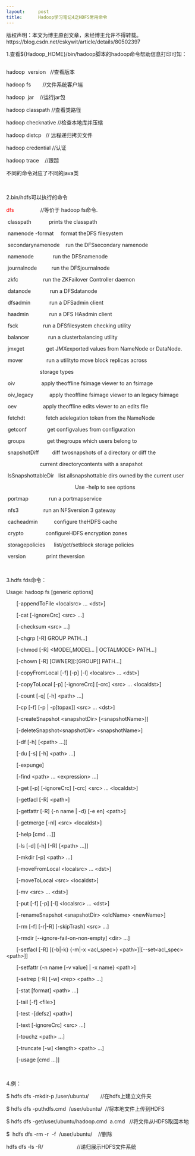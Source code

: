 ```yaml
---
layout:     post
title:      Hadoop学习笔记4之HDFS常用命令
---
```

<div id="article_content" class="article_content clearfix csdn-tracking-statistics" data-pid="blog" data-mod="popu_307" data-dsm="post">
								<div class="article-copyright">
					版权声明：本文为博主原创文章，未经博主允许不得转载。					https://blog.csdn.net/cskywit/article/details/80502397				</div>
								            <link rel="stylesheet" href="https://csdnimg.cn/release/phoenix/template/css/ck_htmledit_views-f76675cdea.css">
						<div class="htmledit_views" id="content_views">
                <p>1.查看${Hadoop_HOME}/bin/hadoop脚本的hadoop命令帮助信息打印可知：</p><p><img src="https://img-blog.csdn.net/20180529212442937" alt=""></p><p>hadoop  version   //查看版本</p><p>hadoop fs        //文件系统客户端</p><p>hadoop  jar    //运行jar包</p><p>hadoop classpath //查看类路径</p><p>hadoop checknative //检查本地库并压缩</p><p>hadoop distcp   // 远程递归拷贝文件</p><p>hadoop credential //认证</p><p>hadoop trace    //跟踪</p><p>不同的命令对应了不同的java类</p><p> </p><p>2.bin/hdfs可以执行的命令</p><p><span style="color:#FF0000;">dfs    </span>              //等价于 hadoop fs命令.</p><p> classpath            prints the classpath</p><p> namenode -format     format theDFS filesystem</p><p> secondarynamenode    run the DFSsecondary namenode</p><p> namenode             run the DFSnamenode</p><p> journalnode          run the DFSjournalnode</p><p> zkfc                 run the ZKFailover Controller daemon</p><p> datanode             run a DFSdatanode</p><p> dfsadmin             run a DFSadmin client</p><p> haadmin              run a DFS HAadmin client</p><p> fsck                 run a DFSfilesystem checking utility</p><p> balancer             run a clusterbalancing utility</p><p> jmxget               get JMXexported values from NameNode or DataNode.</p><p> mover                run a utilityto move block replicas across</p><p>                       storage types</p><p> oiv                  apply theoffline fsimage viewer to an fsimage</p><p> oiv_legacy           apply theoffline fsimage viewer to an legacy fsimage</p><p> oev                  apply theoffline edits viewer to an edits file</p><p> fetchdt              fetch adelegation token from the NameNode</p><p> getconf              get configvalues from configuration</p><p> groups               get thegroups which users belong to</p><p> snapshotDiff         diff twosnapshots of a directory or diff the</p><p>                       current directorycontents with a snapshot</p><p> lsSnapshottableDir   list allsnapshottable dirs owned by the current user</p><p>                                               Use -help to see options</p><p> portmap              run a portmapservice</p><p> nfs3                 run an NFSversion 3 gateway</p><p> cacheadmin           configure theHDFS cache</p><p> crypto               configureHDFS encryption zones</p><p> storagepolicies      list/get/setblock storage policies</p><p> version              print theversion</p><p> </p><p>3.hdfs fds命令：</p><p>Usage: hadoop fs [generic options]</p><p>       [-appendToFile &lt;localsrc&gt; ... &lt;dst&gt;]</p><p>       [-cat [-ignoreCrc] &lt;src&gt; ...]</p><p>       [-checksum &lt;src&gt; ...]</p><p>       [-chgrp [-R] GROUP PATH...]</p><p>       [-chmod [-R] &lt;MODE[,MODE]... | OCTALMODE&gt; PATH...]</p><p>       [-chown [-R] [OWNER][:[GROUP]] PATH...]</p><p>       [-copyFromLocal [-f] [-p] [-l] &lt;localsrc&gt; ... &lt;dst&gt;]</p><p>       [-copyToLocal [-p] [-ignoreCrc] [-crc] &lt;src&gt; ... &lt;localdst&gt;]</p><p>       [-count [-q] [-h] &lt;path&gt; ...]</p><p>       [-cp [-f] [-p | -p[topax]] &lt;src&gt; ... &lt;dst&gt;]</p><p>       [-createSnapshot &lt;snapshotDir&gt; [&lt;snapshotName&gt;]]</p><p>       [-deleteSnapshot&lt;snapshotDir&gt; &lt;snapshotName&gt;]</p><p>       [-df [-h] [&lt;path&gt; ...]]</p><p>       [-du [-s] [-h] &lt;path&gt; ...]</p><p>       [-expunge]</p><p>       [-find &lt;path&gt; ... &lt;expression&gt; ...]</p><p>       [-get [-p] [-ignoreCrc] [-crc] &lt;src&gt; ... &lt;localdst&gt;]</p><p>       [-getfacl [-R] &lt;path&gt;]</p><p>       [-getfattr [-R] {-n name | -d} [-e en] &lt;path&gt;]</p><p>       [-getmerge [-nl] &lt;src&gt; &lt;localdst&gt;]</p><p>       [-help [cmd ...]]</p><p>       [-ls [-d] [-h] [-R] [&lt;path&gt; ...]]</p><p>       [-mkdir [-p] &lt;path&gt; ...]</p><p>       [-moveFromLocal &lt;localsrc&gt; ... &lt;dst&gt;]</p><p>       [-moveToLocal &lt;src&gt; &lt;localdst&gt;]</p><p>       [-mv &lt;src&gt; ... &lt;dst&gt;]</p><p>       [-put [-f] [-p] [-l] &lt;localsrc&gt; ... &lt;dst&gt;]</p><p>       [-renameSnapshot &lt;snapshotDir&gt; &lt;oldName&gt; &lt;newName&gt;]</p><p>       [-rm [-f] [-r|-R] [-skipTrash] &lt;src&gt; ...]</p><p>       [-rmdir [--ignore-fail-on-non-empty] &lt;dir&gt; ...]</p><p>       [-setfacl [-R] [{-b|-k} {-m|-x &lt;acl_spec&gt;} &lt;path&gt;]|[--set&lt;acl_spec&gt; &lt;path&gt;]]</p><p>       [-setfattr {-n name [-v value] | -x name} &lt;path&gt;]</p><p>       [-setrep [-R] [-w] &lt;rep&gt; &lt;path&gt; ...]</p><p>       [-stat [format] &lt;path&gt; ...]</p><p>       [-tail [-f] &lt;file&gt;]</p><p>       [-test -[defsz] &lt;path&gt;]</p><p>       [-text [-ignoreCrc] &lt;src&gt; ...]</p><p>       [-touchz &lt;path&gt; ...]</p><p>       [-truncate [-w] &lt;length&gt; &lt;path&gt; ...]</p><p>       [-usage [cmd ...]]</p><p> </p><p>4.例：</p><p>$ hdfs dfs -mkdir-p /user/ubuntu/        //在hdfs上建立文件夹</p><p>$ hdfs dfs -puthdfs.cmd  /user/ubuntu/  //将本地文件上传到HDFS</p><p>$ hdfs dfs -get/user/ubuntu/hadoop.cmd  a.cmd   //将文件从HDFS取回本地</p><p>$  hdfs dfs -rm -r  -f  /user/ubuntu/    //删除</p><p>hdfs dfs -ls -R/                       //递归展示HDFS文件系统</p>            </div>
                </div>